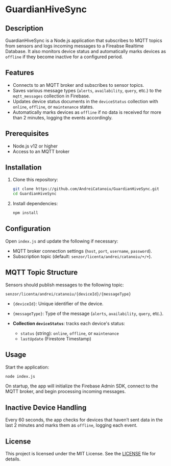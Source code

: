 # GuardianHiveSync

## Description

GuardianHiveSync is a Node.js application that subscribes to MQTT topics from sensors and logs incoming messages to a Fireabse Realtime Database. It also monitors device status and automatically marks devices as `offline` if they become inactive for a configured period.

## Features

* Connects to an MQTT broker and subscribes to sensor topics.
* Saves various message types (`alerts`, `availability`, `query`, etc.) to the `mqtt_messages` collection in Firebase.
* Updates device status documents in the `deviceStatus` collection with `online`, `offline`, or `maintenance` states.
* Automatically marks devices as `offline` if no data is received for more than 2 minutes, logging the events accordingly.

## Prerequisites

* Node.js v12 or higher
* Access to an MQTT broker

## Installation

1. Clone this repository:

   ```bash
   git clone https://github.com/AndreiCatanoiu/GuardianHiveSync.git
   cd GuardianHiveSync
   ```
2. Install dependencies:

   ```bash
   npm install
   ```

## Configuration

 Open `index.js` and update the following if necessary:

   * MQTT broker connection settings (`host`, `port`, `username`, `password`).
   * Subscription topic (default: `senzor/licenta/andrei/catanoiu/+/+`).

## MQTT Topic Structure

Sensors should publish messages to the following topic:

```
senzor/licenta/andrei/catanoiu/{deviceId}/{messageType}
```

* `{deviceId}`: Unique identifier of the device.
* `{messageType}`: Type of the message (`alerts`, `availability`, `query`, etc.).


* **Collection `deviceStatus`**: tracks each device's status:

  * `status` (string): `online`, `offline`, or `maintenance`
  * `lastUpdate` (Firestore Timestamp)

## Usage

Start the application:

```bash
node index.js
```

On startup, the app will initialize the Firebase Admin SDK, connect to the MQTT broker, and begin processing incoming messages.

## Inactive Device Handling

Every 60 seconds, the app checks for devices that haven’t sent data in the last 2 minutes and marks them as `offline`, logging each event.

## License

This project is licensed under the MIT License. See the [LICENSE](LICENSE) file for details.
